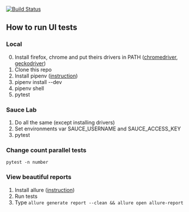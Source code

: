 [![Build Status](https://travis-ci.org/aikrasnov/python-selenium.svg?branch=master)](https://travis-ci.org/aikrasnov/python-selenium)
## How to run UI tests
### Local
0) Install firefox, chrome and put theirs drivers in PATH ([chromedriver](http://chromedriver.chromium.org/), [geckodriver](https://github.com/mozilla/geckodriver/releases))
1) Clone this repo
2) Install pipenv ([instruction](https://github.com/pypa/pipenv#installation))
3) pipenv install --dev
4) pipenv shell
5) pytest

### Sauce Lab
1) Do all the same (except installing drivers)
2) Set environments var SAUCE_USERNAME and SAUCE_ACCESS_KEY
3) pytest

### Change count parallel tests
`pytest -n number`

### View beautiful reports
1) Install allure ([instruction](https://docs.qameta.io/allure/#_installing_a_commandline))
2) Run tests
3) Type `allure generate report --clean && allure open allure-report`
